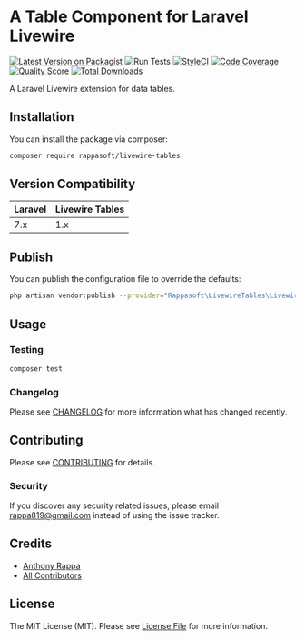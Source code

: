 # A Table Component for Laravel Livewire

[![Latest Version on Packagist](https://img.shields.io/packagist/v/rappasoft/livewire-tables.svg?style=flat-square)](https://packagist.org/packages/rappasoft/livewire-tables)
![Run Tests](https://github.com/rappasoft/livewire-tables/workflows/Run%20Tests/badge.svg?branch=master)
[![StyleCI](https://styleci.io/repos/242222088/shield?style=plastic)](https://github.styleci.io/repos/242222088)
[![Code Coverage](https://scrutinizer-ci.com/g/rappasoft/livewire-tables/badges/coverage.png?b=master)](https://scrutinizer-ci.com/g/rappasoft/livewire-tables/?branch=master)
[![Quality Score](https://img.shields.io/scrutinizer/g/rappasoft/livewire-tables.svg?style=flat-square)](https://scrutinizer-ci.com/g/rappasoft/livewire-tables)
[![Total Downloads](https://img.shields.io/packagist/dt/rappasoft/livewire-tables.svg?style=flat-square)](https://packagist.org/packages/rappasoft/livewire-tables)

A Laravel Livewire extension for data tables.

## Installation

You can install the package via composer:

``` bash
composer require rappasoft/livewire-tables
```

## Version Compatibility

 Laravel  | Livewire Tables
:---------|:----------
 7.x      | 1.x

## Publish

You can publish the configuration file to override the defaults:

``` bash
php artisan vendor:publish --provider="Rappasoft\LivewireTables\LivewireTablesServiceProvider"
```

## Usage



### Testing

``` bash
composer test
```

### Changelog

Please see [CHANGELOG](CHANGELOG.md) for more information what has changed recently.

## Contributing

Please see [CONTRIBUTING](CONTRIBUTING.md) for details.

### Security

If you discover any security related issues, please email rappa819@gmail.com instead of using the issue tracker.

## Credits

- [Anthony Rappa](https://github.com/rappasoft)
- [All Contributors](../../contributors)

## License

The MIT License (MIT). Please see [License File](LICENSE.md) for more information.
